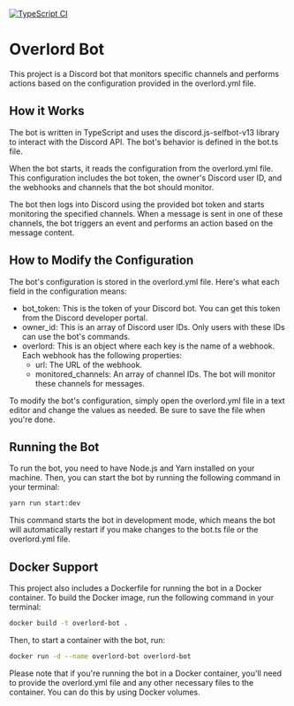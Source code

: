 [![TypeScript CI](https://github.com/aScriptingOreo/Overlord/actions/workflows/validation.yml/badge.svg?branch=main)](https://github.com/aScriptingOreo/Overlord/actions/workflows/validation.yml)
# Overlord Bot

This project is a Discord bot that monitors specific channels and performs actions based on the configuration provided in the overlord.yml file.

## How it Works

The bot is written in TypeScript and uses the discord.js-selfbot-v13 library to interact with the Discord API. The bot's behavior is defined in the bot.ts file.

When the bot starts, it reads the configuration from the overlord.yml file. This configuration includes the bot token, the owner's Discord user ID, and the webhooks and channels that the bot should monitor.

The bot then logs into Discord using the provided bot token and starts monitoring the specified channels. When a message is sent in one of these channels, the bot triggers an event and performs an action based on the message content.

## How to Modify the Configuration

The bot's configuration is stored in the overlord.yml file. Here's what each field in the configuration means:

- bot_token: This is the token of your Discord bot. You can get this token from the Discord developer portal.
- owner_id: This is an array of Discord user IDs. Only users with these IDs can use the bot's commands.
- overlord: This is an object where each key is the name of a webhook. Each webhook has the following properties:
    - url: The URL of the webhook.
    - monitored_channels: An array of channel IDs. The bot will monitor these channels for messages.

To modify the bot's configuration, simply open the overlord.yml file in a text editor and change the values as needed. Be sure to save the file when you're done.

## Running the Bot

To run the bot, you need to have Node.js and Yarn installed on your machine. Then, you can start the bot by running the following command in your terminal:

```sh
yarn run start:dev
```

This command starts the bot in development mode, which means the bot will automatically restart if you make changes to the bot.ts file or the overlord.yml file.

## Docker Support

This project also includes a Dockerfile for running the bot in a Docker container. To build the Docker image, run the following command in your terminal:

```sh
docker build -t overlord-bot .
```

Then, to start a container with the bot, run:

```sh
docker run -d --name overlord-bot overlord-bot
```

Please note that if you're running the bot in a Docker container, you'll need to provide the overlord.yml file and any other necessary files to the container. You can do this by using Docker volumes.
